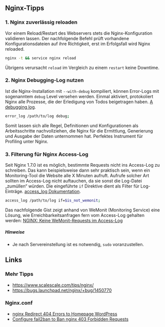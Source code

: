 ## Nginx-Tipps


### 1. Nginx zuverlässig reloaden

Vor einem Reload/Restart des Webservers stets die Nginx-Konfiguration validieren lassen. Der nachfolgende Befehl prüft vorhandene Konfigurationsdateien auf ihre Richtigkeit, erst im Erfolgsfall wird Nginx reloaded.

```bash
nginx -t && service nginx reload
```

Übrigens verursacht `reload` im Vergleich zu einem `restart` keine Downtime.


### 2. Nginx Debugging-Log nutzen

Ist die Nginx-Installation mit `--with-debug` kompiliert, können Error-Logs mit sogenanntem `debug` Level versehen werden. Einmal aktiviert, protokoliert Nginx alle Prozesse, die der Erledigung von Todos beigetragen haben. [A debugging log](http://nginx.org/en/docs/debugging_log.html).

```bash
error_log /path/to/log debug;
```

Somit lassen sich alle Regel, Definitionen und Konfigurationen als Arbeitsschritte nachvollziehen, die Nginx für die Ermittlung, Generierung und Ausgabe der Daten unternommen hat. Perfektes Instrument für Profiling unter Nginx.


### 3. Filterung für Nginx Access-Log

Seit Nginx 1.7.0 ist es möglich, bestimmte Requests nicht ins Access-Log zu schreiben. Das kann beispielsweise dann sehr praktisch sein, wenn ein Monitoring-Tool die Website alle X Minuten aufruft. Aufrufe solcher Art sollten im Access-Log nicht auftauchen, da sie sonst die Log-Datei „zumüllen“ würden. Die eingeführte `if` Direktive dient als Filter für Log-Einträge. [access_log Dokumentation](http://nginx.org/en/docs/http/ngx_http_log_module.html#access_log).

```bash
access_log /path/to/log if=$is_not_wemonit;
```

Das nachfolgende Gist zeigt anhand von WeMonit (Monitoring Service) eine Lösung, wie Erreichbarkeitsanfragen fern vom Access-Log gehalten werden: [NGINX: Keine WeMonit-Requests im Access-Log](https://gist.github.com/sergejmueller/8feabb2684a431db2f0c)


##### Hinweise
* Je nach Servereinstellung ist es notwendig, `sudo` voranzustellen.



## Links

### Mehr Tipps

* https://www.scalescale.com/tips/nginx/
* https://bugs.launchpad.net/nginx/+bug/1450770

### Nginx.conf

* [nginx Redirect 404 Errors to Homepage WordPress](https://guides.wp-bullet.com/nginx-redirect-404-errors-to-homepage-wordpress/)
* [Configure fail2ban to Ban nginx 403 Forbidden Requests](https://guides.wp-bullet.com/configure-fail2ban-to-ban-nginx-403-forbidden-requests/)

